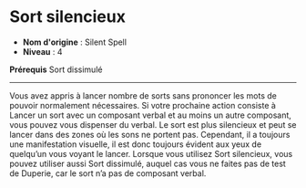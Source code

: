 # Sort silencieux

 * **Nom d'origine** : Silent Spell
 * **Niveau** : 4


<p><strong>Prérequis</strong> Sort dissimulé</p>
<hr>
<p>Vous avez appris à lancer nombre de sorts sans prononcer les mots de pouvoir normalement nécessaires. Si votre prochaine action consiste à Lancer un sort avec un composant verbal et au moins un autre composant, vous pouvez vous dispenser du verbal. Le sort est plus silencieux et peut se lancer dans des zones où les sons ne portent pas. Cependant, il a toujours une manifestation visuelle, il est donc toujours évident aux yeux de quelqu’un vous voyant le lancer. Lorsque vous utilisez Sort silencieux, vous pouvez utiliser aussi Sort dissimulé, auquel cas vous ne faites pas de test de Duperie, car le sort n’a pas de composant verbal.</p>